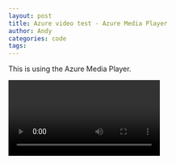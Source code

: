 ```yaml
---
layout: post
title: Azure video test - Azure Media Player
author: Andy
categories: code
tags:
---
```


<link href="//amp.azure.net/libs/amp/1.8.1/skins/amp-default/azuremediaplayer.min.css" rel="stylesheet">
<script src="//amp.azure.net/libs/amp/1.8.1/azuremediaplayer.min.js"></script>
<style>
	div > .azuremediaplayer {
		margin: 0 auto;
	}
</style>

This is using the Azure Media Player.

<div>
	<video id="azuremediaplayer" class="azuremediaplayer amp-default-skin amp-big-play-centered" tabindex="0"></video>
</div>

<script>
$(function() {
	var myOptions = {
		"nativeControlsForTouch": false,
		controls: true,
		autoplay: false,
		width: "640",
		height: "400",
		poster: "https://video.andycook.com/asset-9898b21b-c000-4267-b74f-4ef8b6627d2c/Protest_000001.jpg?sv=2015-07-08&sr=c&si=9fbc2787-afe5-47a2-a5f2-23a48f14fc45&sig=uVOcPdAmOyntNpmV4A%2BMCRSZAQ0Hfy93ybLrsGoxQYk%3D&st=2017-02-13T04%3A14%3A07Z&se=2117-02-13T04%3A14%3A07Z",
		logo: { "enabled": false }, 
		techOrder: ["azureHtml5JS", "html5", "flashSS", "silverlightSS"]
	}
	myPlayer = amp("azuremediaplayer", myOptions);
	myPlayer.src([
			{
					"src": "http://video.andycook.com/cd9b2438-f079-412c-b302-f50766d6a27f/Protest_videostabilization.ism/manifest",
					"type": "application/vnd.ms-sstr+xml",
					"protectionInfo": [
							{
									"type": "PlayReady"
							},
							{
									"type": "Widevine"
							}
					]
			}
	]);
});

</script>
